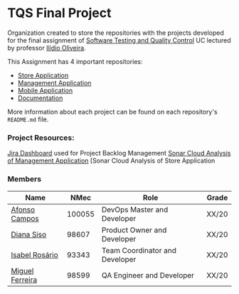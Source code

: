 <h1>TQS Final Project</h1>



Organization created to store the repositories with the projects developed for the final assignment of [Software Testing and Quality Control](https://www.ua.pt/en/uc/8109) UC lectured by professor [Ilídio Oliveira](https://www.ua.pt/en/p/10318398).

This Assignment has 4 important repositories:

* [Store Application](https://github.com/TQSFinalProject/StoreApplication)
* [Management Application](https://github.com/TQSFinalProject/ManagementApplication)
* [Mobile Application](https://github.com/TQSFinalProject/MobileApplication)
* [Documentation](https://github.com/TQSFinalProject/Documentation)

More information about each project can be found on each repository's `README.md` file.


<h3>Project Resources:</h3>

[Jira Dashboard](https://chateau-du-vin.atlassian.net/jira/software/projects/CHATEAU/boards/1) used for Project Backlog Management
[Sonar Cloud Analysis of Management Application](https://sonarcloud.io/project/overview?id=TQSFinalProject_ManagementApplication)
[Sonar Cloud Analysis of Store Application


<h3>Members</h3>

| Name                                                | NMec   | Role                           | Grade |
| --------------------------------------------------- | ------ | ------------------------------ | ----- |
| [Afonso Campos](https://github.com/TQSFinalProject) | 100055 | DevOps Master and Developer    | XX/20 |
| [Diana Siso](https://github.com/DianaSiso)          | 98607  | Product Owner and Developer    | XX/20 |
| [Isabel Rosário](https://github.com/rospuye)        | 93343  | Team Coordinator and Developer | XX/20 |
| [Miguel Ferreira](https://github.com/MiguelF07)     | 98599  | QA Engineer and Developer      | XX/20 |

